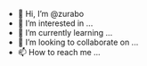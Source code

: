 - 👋 Hi, I’m @zurabo
- 👀 I’m interested in ...
- 🌱 I’m currently learning ...
- 💞️ I’m looking to collaborate on ...
- 📫 How to reach me ...

<!---
zurabo/zurabo is a ✨ special ✨ repository because its `README.md` (this file) appears on your GitHub profile.
You can click the Preview link to take a look at your changes.
--->
